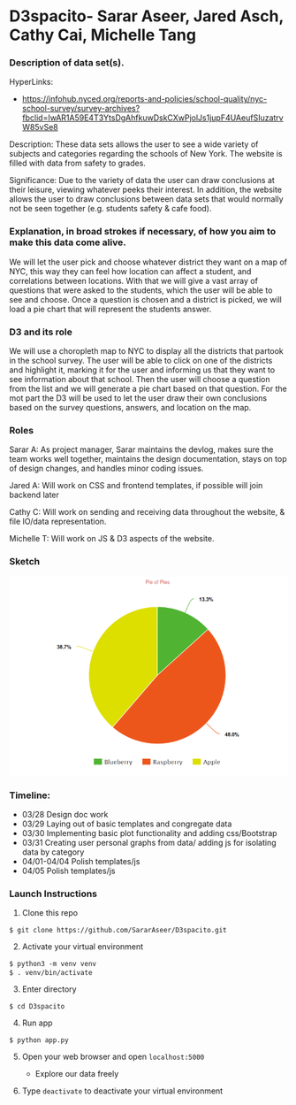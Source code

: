 # D3spacito- Sarar Aseer, Jared Asch, Cathy Cai, Michelle Tang

### Description of data set(s).

HyperLinks:
- https://infohub.nyced.org/reports-and-policies/school-quality/nyc-school-survey/survey-archives?fbclid=IwAR1A59E4T3YtsDgAhfkuwDskCXwPjolJs1jupF4UAeufSIuzatrvW85vSe8

Description:
These data sets allows the user to see a wide variety of subjects and categories regarding the schools  of New York. The website is filled with data from safety to grades.

Significance:
Due to the variety of data the user can draw conclusions at their leisure, viewing whatever peeks their interest. In addition, the website allows the user to draw conclusions between data sets that would normally not be seen together (e.g. students safety & cafe food).

### Explanation, in broad strokes if necessary, of how you aim to make this data come alive.

We will let the user pick and choose whatever district they want on a map of NYC, this way they can feel how location can affect a student, and correlations between locations. With that we will give a vast array of questions that were asked to the students, which the user will be able to see and choose. Once a question is chosen and a district is picked, we will load a pie chart that will represent the students answer.


### D3 and its role

We will use a choropleth map to NYC to display all the districts that partook in the school survey. The user will be able to click on one of the districts and highlight it, marking it for the user and informing us that they want to see information about that school. Then the user will choose a question from the list and we will generate a pie chart based on that question. For the mot part the D3 will be used to let the user draw their own conclusions based on the survey questions, answers, and location on the map.


### Roles

Sarar A: As project manager, Sarar maintains the devlog, makes sure the team works well together, maintains the design documentation, stays on top of design changes, and handles minor coding issues.

Jared A: Will work on CSS and frontend templates, if possible will join backend later

Cathy C: Will work on sending and receiving data throughout the website, & file IO/data representation.

Michelle T:  Will work on JS & D3 aspects of the website.

### Sketch
![what](https://github.com/SararAseer/D3spacito/blob/master/doc/Example.png)

### Timeline:
- 03/28 Design doc work
- 03/29 Laying out of basic templates and congregate data
- 03/30  Implementing basic plot functionality and adding css/Bootstrap
- 03/31  Creating user personal graphs from data/ adding js for isolating data by category
- 04/01-04/04   Polish templates/js
- 04/05 Polish templates/js

### Launch Instructions

1. Clone this repo
```
$ git clone https://github.com/SararAseer/D3spacito.git
```

2. Activate your virtual environment
```
$ python3 -m venv venv
$ . venv/bin/activate
```

3. Enter directory
```
$ cd D3spacito
```

4. Run app
```
$ python app.py
```

5. Open your web browser and open `localhost:5000`
   - Explore our data freely

6. Type `deactivate` to deactivate your virtual environment
